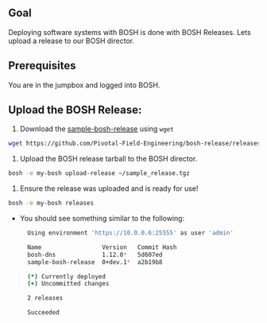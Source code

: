 ## Goal

Deploying software systems with BOSH is done with BOSH Releases. Lets upload a release to our BOSH director.

## Prerequisites

You are in the jumpbox and logged into BOSH.

## Upload the BOSH Release:

1. Download the [sample-bosh-release](https://github.com/Pivotal-Field-Engineering/bosh-release) using `wget`

  ```bash
  wget https://github.com/Pivotal-Field-Engineering/bosh-release/releases/download/1.2/sample_release.tgz
  ```

1. Upload the BOSH release tarball to the BOSH director.

  ```bash
  bosh -e my-bosh upload-release ~/sample_release.tgz
  ```

1. Ensure the release was uploaded and is ready for use!

  ```bash
  bosh -e my-bosh releases
  ```

  - You should see something similar to the following:
    ```bash
      Using environment 'https://10.0.0.6:25555' as user 'admin'

      Name                 Version   Commit Hash
      bosh-dns             1.12.0*   5d607ed
      sample-bosh-release  0+dev.1*  a2b19b8

      (*) Currently deployed
      (+) Uncommitted changes

      2 releases

      Succeeded

    ```
